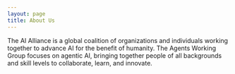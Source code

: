 ```yaml
---  
layout: page  
title: About Us  
---  
```

  

The AI Alliance is a global coalition of organizations and individuals working together to advance AI for the benefit of humanity. The Agents Working Group focuses on agentic AI, bringing together people of all backgrounds and skill levels to collaborate, learn, and innovate.  
